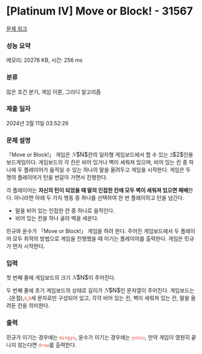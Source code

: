 # [Platinum IV] Move or Block! - 31567 

[문제 링크](https://www.acmicpc.net/problem/31567) 

### 성능 요약

메모리: 20276 KB, 시간: 256 ms

### 분류

많은 조건 분기, 게임 이론, 그리디 알고리즘

### 제출 일자

2024년 3월 11일 03:52:26

### 문제 설명

<p>「Move or Block!」 게임은 <mjx-container class="MathJax" jax="CHTML" style="font-size: 109%; position: relative;"><mjx-math class="MJX-TEX" aria-hidden="true"><mjx-mi class="mjx-i"><mjx-c class="mjx-c1D441 TEX-I"></mjx-c></mjx-mi></mjx-math><mjx-assistive-mml unselectable="on" display="inline"><math xmlns="http://www.w3.org/1998/Math/MathML"><mi>N</mi></math></mjx-assistive-mml><span aria-hidden="true" class="no-mathjax mjx-copytext">$N$</span></mjx-container>칸의 일자형 게임보드에서 할 수 있는 <mjx-container class="MathJax" jax="CHTML" style="font-size: 109%; position: relative;"><mjx-math class="MJX-TEX" aria-hidden="true"><mjx-mn class="mjx-n"><mjx-c class="mjx-c32"></mjx-c></mjx-mn></mjx-math><mjx-assistive-mml unselectable="on" display="inline"><math xmlns="http://www.w3.org/1998/Math/MathML"><mn>2</mn></math></mjx-assistive-mml><span aria-hidden="true" class="no-mathjax mjx-copytext">$2$</span></mjx-container>인용 보드게임이다. 게임보드의 각 칸은 비어 있거나 벽이 세워져 있으며, 비어 있는 칸 중 하나에 두 플레이어가 움직일 수 있는 하나의 말을 올려두고 게임을 시작한다. 게임은 두 명의 플레이어가 턴을 번갈아 가면서 진행한다.</p>

<p>각 플레이어는 <strong>자신의 턴이 되었을 때 말의 인접한 칸에 모두 벽이 세워져 있으면 패배</strong>한다. 아니라면 아래 두 가지 행동 중 하나를 선택하여 한 번 플레이하고 턴을 넘긴다.</p>

<ul>
	<li>말을 비어 있는 인접한 칸 중 하나로 움직인다.</li>
	<li>비어 있는 칸을 하나 골라 벽을 세운다.</li>
</ul>

<p>민규와 윤수가 「Move or Block!」 게임을 하려 한다. 주어진 게임보드에서 두 플레이어 모두 최적의 방법으로 게임을 진행했을 때 이기는 플레이어를 출력한다. 게임은 민규가 먼저 시작한다.</p>

### 입력 

 <p>첫 번째 줄에 게임보드의 크기 <mjx-container class="MathJax" jax="CHTML" style="font-size: 109%; position: relative;"><mjx-math class="MJX-TEX" aria-hidden="true"><mjx-mi class="mjx-i"><mjx-c class="mjx-c1D441 TEX-I"></mjx-c></mjx-mi></mjx-math><mjx-assistive-mml unselectable="on" display="inline"><math xmlns="http://www.w3.org/1998/Math/MathML"><mi>N</mi></math></mjx-assistive-mml><span aria-hidden="true" class="no-mathjax mjx-copytext">$N$</span></mjx-container>이 주어진다.</p>

<p>두 번째 줄에 초기 게임보드의 상태로 길이가 <mjx-container class="MathJax" jax="CHTML" style="font-size: 109%; position: relative;"><mjx-math class="MJX-TEX" aria-hidden="true"><mjx-mi class="mjx-i"><mjx-c class="mjx-c1D441 TEX-I"></mjx-c></mjx-mi></mjx-math><mjx-assistive-mml unselectable="on" display="inline"><math xmlns="http://www.w3.org/1998/Math/MathML"><mi>N</mi></math></mjx-assistive-mml><span aria-hidden="true" class="no-mathjax mjx-copytext">$N$</span></mjx-container>인 문자열이 주어진다. 게임보드는 <code><span style="color:#e74c3c;">.</span></code>(온점),<code><span style="color:#e74c3c;">X</span></code>,<code><span style="color:#e74c3c;">O</span></code>세 문자로만 구성되어 있고, 각각 비어 있는 칸, 벽이 세워져 있는 칸, 말을 올려둔 칸을 의미한다.</p>

### 출력 

 <p>민규가 이기는 경우에는 <code><span style="color:#e74c3c;">mingyu</span></code>, 윤수가 이기는 경우에는 <code><span style="color:#e74c3c;">yunsu</span></code>, 만약 게임이 영원히 끝나지 않는다면 <code><span style="color:#e74c3c;">draw</span></code>를 출력한다.</p>

